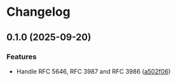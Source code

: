# Changelog

## 0.1.0 (2025-09-20)


### Features

* Handle RFC 5646, RFC 3987 and RFC 3986 ([a502f06](https://github.com/jplu/trident/commit/a502f064c16c9fe57d95ef6706562d39412964c1))
